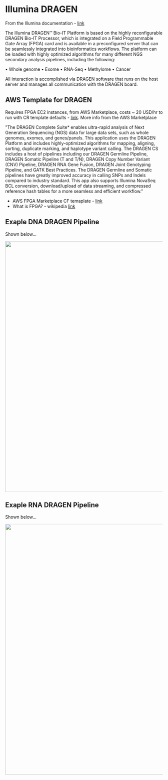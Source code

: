 # Illumina DRAGEN

From the Illumina documentation - [link](https://support.illumina.com/content/dam/illumina-support/documents/documentation/software_documentation/dragen-bio-it/Illumina-DRAGEN-Bio-IT-Platform-User-Guide-1000000141465-00.pdf)

The Illumina DRAGEN™ Bio-IT Platform is based on the highly reconfigurable DRAGEN Bio-IT Processor,
which is integrated on a Field Programmable Gate Array (FPGA) card and is available in a preconfigured
server that can be seamlessly integrated into bioinformatics workflows. The platform can be loaded
with highly optimized algorithms for many different NGS secondary analysis pipelines, including the
following:  

• Whole genome
• Exome
• RNA-Seq
• Methylome
• Cancer

All interaction is accomplished via DRAGEN software that runs on the host server and manages all
communication with the DRAGEN board.

## AWS Template for DRAGEN

Requires FPGA EC2 instances, from AWS Marketplace, costs ~ 20 USD/hr to run with CR template defaults - [link](https://aws.amazon.com/marketplace/pp/Illumina-Inc-DRAGEN-Complete-Suite/B07CZ3F5HY).  More info from the AWS Marketplace  

"The DRAGEN Complete Suite* enables ultra-rapid analysis of Next Generation Sequencing (NGS) data for large data sets, such as whole genomes, exomes, and genes/panels. This application uses the DRAGEN Platform and includes highly-optimized algorithms for mapping, aligning, sorting, duplicate marking, and haplotype variant calling. The DRAGEN CS includes a host of pipelines including our DRAGEN Germline Pipeline, DRAGEN Somatic Pipeline (T and T/N), DRAGEN Copy Number Variant (CNV) Pipeline, DRAGEN RNA Gene Fusion, DRAGEN Joint Genotyping Pipeline, and GATK Best Practices. The DRAGEN Germline and Somatic pipelines have greatly improved accuracy in calling SNPs and Indels compared to industry standard. This app also supports Illumina NovaSeq BCL conversion, download/upload of data streaming, and compressed reference hash tables for a more seamless and efficient workflow."  

- AWS FPGA Marketplace CF temaplate - [link](https://aws.amazon.com/marketplace/pp/B06VVYBLZZ?qid=1611970635452&sr=0-8&ref_=brs_res_product_title)
- What is FPGA? - wikipedia [link](https://en.wikipedia.org/wiki/Field-programmable_gate_array)

## Exaple DNA DRAGEN Pipeline

Shown below...  

<img src="https://github.com/lynnlangit/TeamTeri/blob/master/Images/dragen-dna.png" width=800>

## Exaple RNA DRAGEN Pipeline

Shown below...   

<img src="https://github.com/lynnlangit/TeamTeri/blob/master/Images/dragen-rna.png" width=800>
